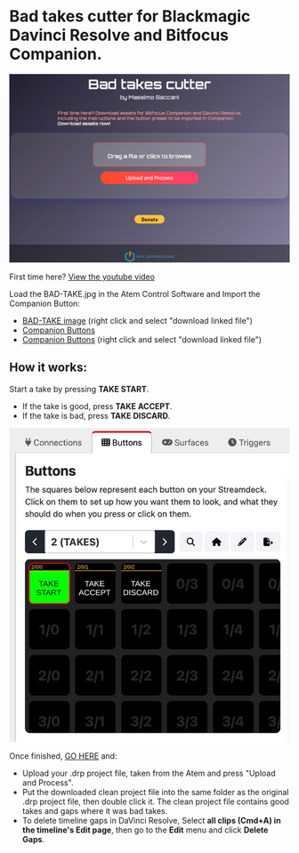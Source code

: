 # Bad takes cutter for Blackmagic Davinci Resolve and Bitfocus Companion.

![alt text](public/2.jpg)

First time here? 
[View the youtube video](https://pages.github.com/) 

Load the BAD-TAKE.jpg in the Atem Control Software and Import the Companion Button: 

- <a id="raw-url" href="https://raw.githubusercontent.com/Supergiovane/davinci-resolve-bad-takes-cutter/master/public/BAD-TAKE.png">BAD-TAKE image</a> (right click and select "download linked file")
- [Companion Buttons](./public/buttons.companionconfig)
- <a id="raw-url" href="https://raw.githubusercontent.com/Supergiovane/davinci-resolve-bad-takes-cutter/master/public/buttons.companionconfig">Companion Buttons</a> (right click and select "download linked file")
 

## **How it works**:  

Start a take by pressing **TAKE START**.

- If the take is good, press **TAKE ACCEPT**.
- If the take is bad, press **TAKE DISCARD**.

![alt text](public/1.jpg)

Once finished, [GO HERE](https://pages.github.com:3000/) and:

- Upload your .drp project file, taken from the Atem and press "Upload and Process".
- Put the downloaded clean project file into the same folder as the original .drp project file, then double click it. The clean project file contains good takes and gaps where it was bad takes.
- To delete timeline gaps in DaVinci Resolve, Select **all clips (Cmd+A) in the timeline's Edit page**, then go to the **Edit** menu and click **Delete Gaps**. 




